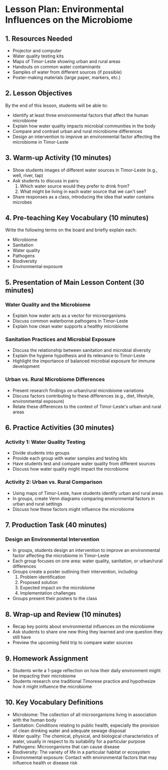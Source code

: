 # Lesson Plan: Environmental Influences on the Microbiome

## 1. Resources Needed

- Projector and computer
- Water quality testing kits
- Maps of Timor-Leste showing urban and rural areas
- Handouts on common water contaminants
- Samples of water from different sources (if possible)
- Poster-making materials (large paper, markers, etc.)

## 2. Lesson Objectives

By the end of this lesson, students will be able to:
- Identify at least three environmental factors that affect the human microbiome
- Explain how water quality impacts microbial communities in the body
- Compare and contrast urban and rural microbiome differences
- Design an intervention to improve an environmental factor affecting the microbiome in Timor-Leste

## 3. Warm-up Activity (10 minutes)

- Show students images of different water sources in Timor-Leste (e.g., well, river, tap)
- Ask students to discuss in pairs:
  1. Which water source would they prefer to drink from?
  2. What might be living in each water source that we can't see?
- Share responses as a class, introducing the idea that water contains microbes

## 4. Pre-teaching Key Vocabulary (10 minutes)

Write the following terms on the board and briefly explain each:
- Microbiome
- Sanitation
- Water quality
- Pathogens
- Biodiversity
- Environmental exposure

## 5. Presentation of Main Lesson Content (30 minutes)

### Water Quality and the Microbiome
- Explain how water acts as a vector for microorganisms
- Discuss common waterborne pathogens in Timor-Leste
- Explain how clean water supports a healthy microbiome

### Sanitation Practices and Microbial Exposure
- Discuss the relationship between sanitation and microbial diversity
- Explain the hygiene hypothesis and its relevance to Timor-Leste
- Highlight the importance of balanced microbial exposure for immune development

### Urban vs. Rural Microbiome Differences
- Present research findings on urban/rural microbiome variations
- Discuss factors contributing to these differences (e.g., diet, lifestyle, environmental exposure)
- Relate these differences to the context of Timor-Leste's urban and rural areas

## 6. Practice Activities (30 minutes)

### Activity 1: Water Quality Testing
- Divide students into groups
- Provide each group with water samples and testing kits
- Have students test and compare water quality from different sources
- Discuss how water quality might impact the microbiome

### Activity 2: Urban vs. Rural Comparison
- Using maps of Timor-Leste, have students identify urban and rural areas
- In groups, create Venn diagrams comparing environmental factors in urban and rural settings
- Discuss how these factors might influence the microbiome

## 7. Production Task (40 minutes)

### Design an Environmental Intervention
- In groups, students design an intervention to improve an environmental factor affecting the microbiome in Timor-Leste
- Each group focuses on one area: water quality, sanitation, or urban/rural differences
- Groups create a poster outlining their intervention, including:
  1. Problem identification
  2. Proposed solution
  3. Expected impact on the microbiome
  4. Implementation challenges
- Groups present their posters to the class

## 8. Wrap-up and Review (10 minutes)

- Recap key points about environmental influences on the microbiome
- Ask students to share one new thing they learned and one question they still have
- Preview the upcoming field trip to compare water sources

## 9. Homework Assignment

- Students write a 1-page reflection on how their daily environment might be impacting their microbiome
- Students research one traditional Timorese practice and hypothesize how it might influence the microbiome

## 10. Key Vocabulary Definitions

- Microbiome: The collection of all microorganisms living in association with the human body
- Sanitation: Conditions relating to public health, especially the provision of clean drinking water and adequate sewage disposal
- Water quality: The chemical, physical, and biological characteristics of water, usually in respect to its suitability for a particular purpose
- Pathogens: Microorganisms that can cause disease
- Biodiversity: The variety of life in a particular habitat or ecosystem
- Environmental exposure: Contact with environmental factors that may influence health or disease risk
